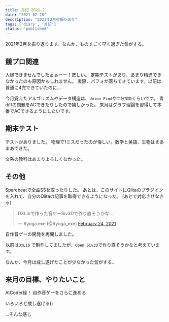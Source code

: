 ```yaml
---
title: 月記 2021.2
date: "2021-02-28"
description: "2021年2月の振り返り"
tags: ['diary', '月記']
status: 'published'
---
```


2021年2月を振り返ります。なんか、ものすごく早く過ぎた気がする。

## 競プロ関連

入緑できませんでしたぁぁーー！悲しい。
定期テストがあり、あまり精進できなかったのも原因かもしれません。
実際、パフォが落ちてきています。以前は普通に4完できていたのに...

今月覚えたアルゴリズムやデータ構造は、`Union Find`や`二分探索`くらいです。
青diffの問題をACできたりしたので嬉しかった。
来月はグラフ理論を習得して本番でACできるようにしたいです。

## 期末テスト

テストがありました。
物理で1ミスだったのが悔しい。数学と英語、生物はまあまあできた。

文系の教科はあまりよろしくなかった。

## その他

Sparebeatで全曲SSを取ったりした。
あとは、このサイトにQiitaのプラグインを入れて、自分のQiitaの記事を取得できるようになった。
(あとで対応させなきゃ)

<blockquote class="twitter-tweet"><p lang="ja" dir="ltr">DXLibで作った音ゲーSiv3Dで作り直そうかな...</p>&mdash; Ryoga.exe (@Ryoga_exe) <a href="https://twitter.com/Ryoga_exe/status/1364644504272179202?ref_src=twsrc%5Etfw">February 24, 2021</a></blockquote>
自作音ゲーの開発を再開しました。

以前は`DxLib` で制作してましたが、`Open Siv3D`で作り直そうかなと考えています。

なんか、今月は成し遂げたことが少なかった気がする...

## 来月の目標、やりたいこと

AtCoder緑！
自作音ゲーをさらに進める

いろいろと成し遂げる()

...そんな感じ